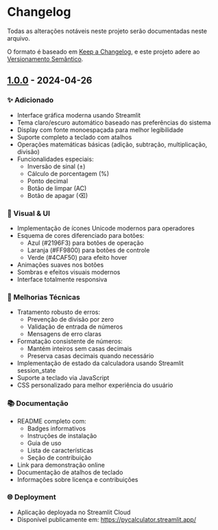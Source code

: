 # Changelog

Todas as alterações notáveis neste projeto serão documentadas neste arquivo.

O formato é baseado em [Keep a Changelog](https://keepachangelog.com/pt-BR/1.0.0/),
e este projeto adere ao [Versionamento Semântico](https://semver.org/lang/pt-BR/).

## [1.0.0] - 2024-04-26

### ✨ Adicionado

- Interface gráfica moderna usando Streamlit
- Tema claro/escuro automático baseado nas preferências do sistema
- Display com fonte monoespaçada para melhor legibilidade
- Suporte completo a teclado com atalhos
- Operações matemáticas básicas (adição, subtração, multiplicação, divisão)
- Funcionalidades especiais:
  - Inversão de sinal (±)
  - Cálculo de porcentagem (%)
  - Ponto decimal
  - Botão de limpar (AC)
  - Botão de apagar (⌫)

### 🎨 Visual & UI

- Implementação de ícones Unicode modernos para operadores
- Esquema de cores diferenciado para botões:
  - Azul (#2196F3) para botões de operação
  - Laranja (#FF9800) para botões de controle
  - Verde (#4CAF50) para efeito hover
- Animações suaves nos botões
- Sombras e efeitos visuais modernos
- Interface totalmente responsiva

### 🔧 Melhorias Técnicas

- Tratamento robusto de erros:
  - Prevenção de divisão por zero
  - Validação de entrada de números
  - Mensagens de erro claras
- Formatação consistente de números:
  - Mantém inteiros sem casas decimais
  - Preserva casas decimais quando necessário
- Implementação de estado da calculadora usando Streamlit session_state
- Suporte a teclado via JavaScript
- CSS personalizado para melhor experiência do usuário

### 📚 Documentação

- README completo com:
  - Badges informativos
  - Instruções de instalação
  - Guia de uso
  - Lista de características
  - Seção de contribuição
- Link para demonstração online
- Documentação de atalhos de teclado
- Informações sobre licença e contribuições

### 🌐 Deployment

- Aplicação deployada no Streamlit Cloud
- Disponível publicamente em: https://pycalculator.streamlit.app/

[1.0.0]: https://github.com/vs0uz4/PyCalculatorIA/releases/tag/v1.0.0 